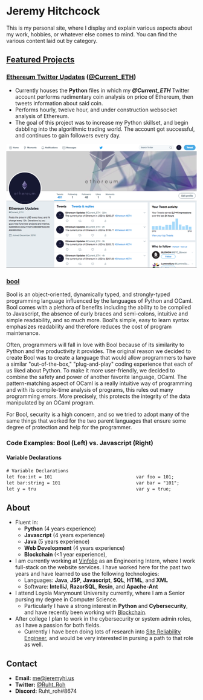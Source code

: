 # __Jeremy Hitchcock__

This is my personal site, where I display and explain various aspects about my work, hobbies, or whatever else comes to mind. You can find the various content laid out by category.

## __[Featured Projects](https://github.com/JeremyHi/Personal-Projects)__

### __[Ethereum Twitter Updates](https://github.com/JeremyHi/Personal-Projects/tree/master/Ethereum_Twitter) ([@Current_ETH](https://twitter.com/current_eth))__

- Currently houses the __Python__ files in which my _**@Current_ETH**_ Twitter account performs rudimentary coin analysis on price of Ethereum, then tweets information about said coin.
- Performs hourly, twelve hour, and under construction websocket analysis of Ethereum.
- The goal of this project was to increase my Python skillset, and begin dabbling into the algorithmic trading world.
The account got successful, and continues to gain followers every day.

<img src="Images/Current_ETH.png" alt="Drawing" style="width: 650px;"/>

### __[bool](https://teecolz.github.io/bool/)__

Bool is an object-oriented, dynamically typed, and strongly-typed programming language influenced by the languages of Python and OCaml. Bool comes with a plethora of benefits including the ability to be compiled to Javascript, the absence of curly braces and semi-colons, intuitive and simple readability, and so much more. Bool's simple, easy to learn syntax emphasizes readability and therefore reduces the cost of program maintenance.

Often, programmers will fall in love with Bool because of its similarity to Python and the productivity it provides. The original reason we decided to create Bool was to create a language that would allow programmers to have a similar "out-of-the-box," "plug-and-play" coding experience that each of us liked about Python. To make it more user-friendly, we decided to combine the safety and power of another favorite language, OCaml. The pattern-matching aspect of OCaml is a really intuitive way of programming and with its compile-time analysis of programs, this rules out many programming errors. More precisely, this protects the integrity of the data manipulated by an OCaml program.

For Bool, security is a high concern, and so we tried to adopt many of the same things that worked for the two parent languages that ensure some degree of protection and help for the programmer.

### Code Examples: Bool (Left) vs. Javascript (Right)
#### Variable Declarations
````
# Variable Declarations
let foo:int = 101                               var foo = 101;
let bar:string = 101                            var bar = "101";
let y = tru                                     var y = true;
````

## __About__

- Fluent in:
  - __Python__ (4 years experience)
  - __Javascript__ (4 years experience)
  - __Java__ (5 years experience)
  - __Web Development__ (4 years experience)
  - __Blockchain__ (<1 year experience),
- I am currently working at [Vinfolio](https://vinfolio.com/) as an Engineering Intern, where I work full-stack on the website services. I have worked here for the past two years and have learned to use the following technologies:
  - Languages: __Java__, __JSP__, __Javascript__, __SQL__, __HTML__, and __XML__
  - Software: __IntelliJ__, __RazorSQL__, __Resin__, and __Apache-Ant__
- I attend Loyola Marymount University currently, where I am a Senior pursing my degree in Computer Science.
  - Particularly I have a strong interest in __Python__ and __Cybersecurity__, and have recently been working with [Blockchain](https://www.blockchain.com/).
- After college I plan to work in the cybersecurity or system admin roles, as I have a passion for both fields.
  - Currently I have been doing lots of research into [Site Reliability Engineer](https://landing.google.com/sre/interview/ben-treynor.html), and would be very interested in pursing a path to that role as well.

## __Contact__

- __Email:__ me@jeremyhi.us
- __Twitter:__ [@Ruht_Roh](https://twitter.com/Ruht_Roh)
- __Discord:__ Ruht_roh#8674
